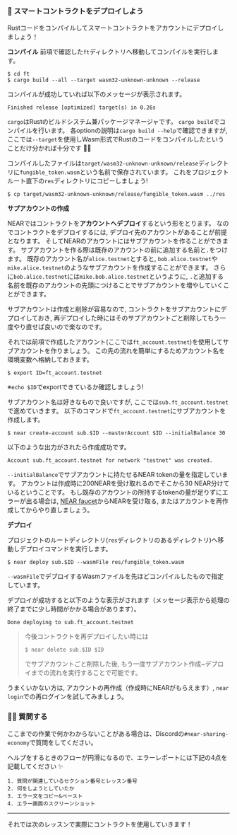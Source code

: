 ### 🛫 スマートコントラクトをデプロイしよう

Rustコードをコンパイルしてスマートコントラクトをアカウントにデプロイしましょう！

**コンパイル**
前項で確認した`ft`ディレクトリへ移動してコンパイルを実行します。

```
$ cd ft
$ cargo build --all --target wasm32-unknown-unknown --release
```

コンパイルが成功していれば以下のメッセージが表示されます。

```
Finished release [optimized] target(s) in 0.26s
```

`cargo`はRustのビルドシステム兼パッケージマネージャです。
`cargo build`でコンパイルを行います。
各optionの説明は`cargo build --help`で確認できますが,
ここでは`--target`を使用しWasm形式でRustのコードをコンパイルしたということだけ分かれば十分です 🙆‍♀️

コンパイルしたファイルは`target/wasm32-unknown-unknown/release`ディレクトリに`fungible_token.wasm`という名前で保存されています。
これをプロジェクトルート直下の`res`ディレクトリにコピーしましょう!

```
$ cp target/wasm32-unknown-unknown/release/fungible_token.wasm ../res
```

**サプアカウントの作成**

NEARではコントラクトを**アカウントへデプロイ**するという形をとります。
なのでコントラクトをデプロイするには, デプロイ先のアカウントがあることが前提となります。
そしてNEARのアカウントにはサブアカウントを作ることができます。
サブアカウントを作る際は既存のアカウントの前に追加する名前と`.`をつけます。
既存のアカウント名が`alice.testnet`とすると, `bob.alice.testnet`や`mike.alice.testnet`のようなサブアカウントを作成することができます。
さらに`bob.alice.testnet`には`mike.bob.alice.testnet`というように, `.`と追加する名前を既存のアカウントの先頭につけることでサブアカウントを増やしていくことができます。

サブアカウントは作成と削除が容易なので,
コントラクトをサブアカウントにデプロイしておき,
再デプロイした時にはそのサブアカウントごと削除してもう一度やり直せば良いので楽なのです。

それでは前項で作成したアカウント(ここでは`ft_account.testnet`)を使用してサブアカウントを作りましょう。
この先の流れを簡単にするためアカウント名を環境変数へ格納しておきます。

```
$ export ID=ft_account.testnet
```

※`echo $ID`でexportできているか確認しましょう!

サブアカウント名は好きなもので良いですが, ここでは`sub.ft_account.testnet`で進めていきます。
以下のコマンドで`ft_account.testnet`にサブアカウントを作成します。

```
$ near create-account sub.$ID --masterAccount $ID --initialBalance 30
```

以下のような出力がされたら作成成功です。

```
Account sub.ft_account.testnet for network "testnet" was created.
```

`--initialBalance`でサブアカウントに持たせるNEAR tokenの量を指定しています。
アカウントは作成時に200NEARを受け取れるのでそこから30 NEAR分けているということです。
もし既存のアカウントの所持するtokenの量が足りずにエラーが出る場合は, [NEAR faucet](https://near-faucet.io/)からNEARを受け取る,
またはアカウントを再作成してからやり直しましょう。

**デプロイ**

プロジェクトのルートディレクトリ(`res`ディレクトリのあるディレクトリ)へ移動しデプロイコマンドを実行します。

```
$ near deploy sub.$ID --wasmFile res/fungible_token.wasm
```

`--wasmFile`でデプロイするWasmファイルを先ほどコンパイルしたもので指定しています。

デプロイが成功すると以下のような表示がされます（メッセージ表示から処理の終了までに少し時間がかかる場合があります）。

```
Done deploying to sub.ft_account.testnet
```

> 今後コントラクトを再デプロイしたい時には
>
> ```
> $ near delete sub.$ID $ID
> ```
>
> でサブアカウントごと削除した後, もう一度サブアカウント作成~デプロイまでの流れを実行することで可能です。

うまくいかない方は, アカウントの再作成（作成時にNEARがもらえます）, `near login`での再ログインを試してみましょう。

### 🙋‍♂️ 質問する

ここまでの作業で何かわからないことがある場合は、Discordの`#near-sharing-economy`で質問をしてください。

ヘルプをするときのフローが円滑になるので、エラーレポートには下記の4点を記載してください ✨

```
1. 質問が関連しているセクション番号とレッスン番号
2. 何をしようとしていたか
3. エラー文をコピー&ペースト
4. エラー画面のスクリーンショット
```

---

それでは次のレッスンで実際にコントラクトを使用していきます！
